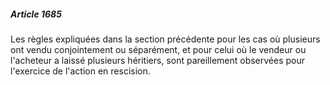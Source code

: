 ##### Article 1685

Les règles expliquées dans la section précédente pour les cas où plusieurs ont vendu conjointement ou séparément, et pour celui où le vendeur ou l'acheteur a laissé plusieurs héritiers, sont pareillement observées pour l'exercice de l'action en rescision.

